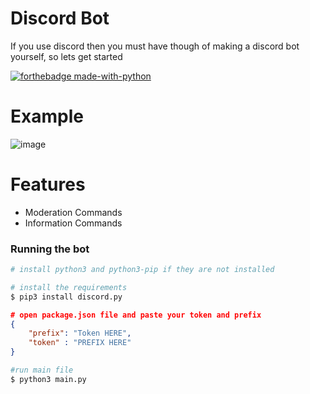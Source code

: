 
# Discord Bot
If you use discord then you must have though of making a discord bot yourself, so lets get started  

[![forthebadge made-with-python](http://ForTheBadge.com/images/badges/made-with-python.svg)](https://www.python.org/)


# Example
![image](https://user-images.githubusercontent.com/65610641/98159747-215c6b80-1f03-11eb-95d0-9e64aadce070.jpg)


# Features
- Moderation Commands
- Information Commands

### Running the bot

````python
# install python3 and python3-pip if they are not installed

# install the requirements
$ pip3 install discord.py
````
````json
# open package.json file and paste your token and prefix 
{
	"prefix": "Token HERE",
	"token" : "PREFIX HERE"
}
````
````python
#run main file
$ python3 main.py 
````

